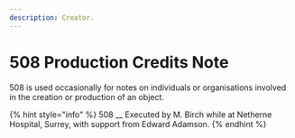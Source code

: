 ```yaml
---
description: Creator.
---
```


# 508 Production Credits Note

508 is used occasionally for notes on individuals or organisations involved in the creation or production of an object.

{% hint style="info" %}
508 \_\_ Executed by M. Birch while at Netherne Hospital, Surrey, with support from Edward Adamson.
{% endhint %}
